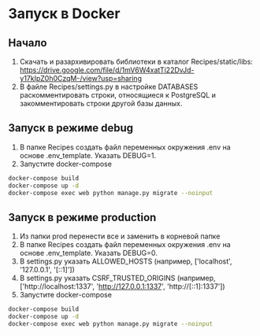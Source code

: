# Запуск в Docker
## Начало
1. Скачать и разархивировать библиотеки в каталог Recipes/static/libs: 
https://drive.google.com/file/d/1mV6W4xatTi22DvJd-y17kIpZ0h0CzqM-/view?usp=sharing
2. В файле Recipes/settings.py в настройке DATABASES раскомментировать строки, относящиеся к PostgreSQL и закомментировать строки другой базы данных.
## Запуск в режиме debug
1. В папке Recipes создать файл переменных окружения .env на основе .env_template. Указать DEBUG=1.
2. Запустите docker-compose
```bash
docker-compose build
docker-compose up -d
docker-compose exec web python manage.py migrate --noinput
```
## Запуск в режиме production
1. Из папки prod перенести все и заменить в корневой папке
2. В папке Recipes создать файл переменных окружения .env на основе .env_template. Указать DEBUG=0.
3. В settings.py указать ALLOWED_HOSTS (например, ['localhost', '127.0.0.1', '[::1]'])
3. В settings.py указать CSRF_TRUSTED_ORIGINS (например, ['http://localhost:1337', 'http://127.0.0.1:1337', 'http://[::1]:1337'])
4. Запустите docker-compose
```bash
docker-compose build
docker-compose up -d
docker-compose exec web python manage.py migrate --noinput
```